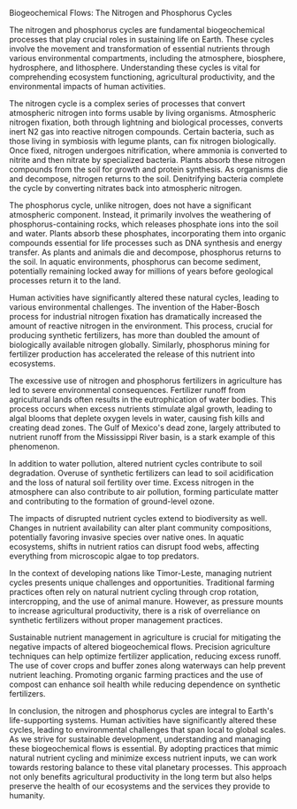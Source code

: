Biogeochemical Flows: The Nitrogen and Phosphorus Cycles

The nitrogen and phosphorus cycles are fundamental biogeochemical processes that play crucial roles in sustaining life on Earth. These cycles involve the movement and transformation of essential nutrients through various environmental compartments, including the atmosphere, biosphere, hydrosphere, and lithosphere. Understanding these cycles is vital for comprehending ecosystem functioning, agricultural productivity, and the environmental impacts of human activities.

The nitrogen cycle is a complex series of processes that convert atmospheric nitrogen into forms usable by living organisms. Atmospheric nitrogen fixation, both through lightning and biological processes, converts inert N2 gas into reactive nitrogen compounds. Certain bacteria, such as those living in symbiosis with legume plants, can fix nitrogen biologically. Once fixed, nitrogen undergoes nitrification, where ammonia is converted to nitrite and then nitrate by specialized bacteria. Plants absorb these nitrogen compounds from the soil for growth and protein synthesis. As organisms die and decompose, nitrogen returns to the soil. Denitrifying bacteria complete the cycle by converting nitrates back into atmospheric nitrogen.

The phosphorus cycle, unlike nitrogen, does not have a significant atmospheric component. Instead, it primarily involves the weathering of phosphorus-containing rocks, which releases phosphate ions into the soil and water. Plants absorb these phosphates, incorporating them into organic compounds essential for life processes such as DNA synthesis and energy transfer. As plants and animals die and decompose, phosphorus returns to the soil. In aquatic environments, phosphorus can become sediment, potentially remaining locked away for millions of years before geological processes return it to the land.

Human activities have significantly altered these natural cycles, leading to various environmental challenges. The invention of the Haber-Bosch process for industrial nitrogen fixation has dramatically increased the amount of reactive nitrogen in the environment. This process, crucial for producing synthetic fertilizers, has more than doubled the amount of biologically available nitrogen globally. Similarly, phosphorus mining for fertilizer production has accelerated the release of this nutrient into ecosystems.

The excessive use of nitrogen and phosphorus fertilizers in agriculture has led to severe environmental consequences. Fertilizer runoff from agricultural lands often results in the eutrophication of water bodies. This process occurs when excess nutrients stimulate algal growth, leading to algal blooms that deplete oxygen levels in water, causing fish kills and creating dead zones. The Gulf of Mexico's dead zone, largely attributed to nutrient runoff from the Mississippi River basin, is a stark example of this phenomenon.

In addition to water pollution, altered nutrient cycles contribute to soil degradation. Overuse of synthetic fertilizers can lead to soil acidification and the loss of natural soil fertility over time. Excess nitrogen in the atmosphere can also contribute to air pollution, forming particulate matter and contributing to the formation of ground-level ozone.

The impacts of disrupted nutrient cycles extend to biodiversity as well. Changes in nutrient availability can alter plant community compositions, potentially favoring invasive species over native ones. In aquatic ecosystems, shifts in nutrient ratios can disrupt food webs, affecting everything from microscopic algae to top predators.

In the context of developing nations like Timor-Leste, managing nutrient cycles presents unique challenges and opportunities. Traditional farming practices often rely on natural nutrient cycling through crop rotation, intercropping, and the use of animal manure. However, as pressure mounts to increase agricultural productivity, there is a risk of overreliance on synthetic fertilizers without proper management practices.

Sustainable nutrient management in agriculture is crucial for mitigating the negative impacts of altered biogeochemical flows. Precision agriculture techniques can help optimize fertilizer application, reducing excess runoff. The use of cover crops and buffer zones along waterways can help prevent nutrient leaching. Promoting organic farming practices and the use of compost can enhance soil health while reducing dependence on synthetic fertilizers.

In conclusion, the nitrogen and phosphorus cycles are integral to Earth's life-supporting systems. Human activities have significantly altered these cycles, leading to environmental challenges that span local to global scales. As we strive for sustainable development, understanding and managing these biogeochemical flows is essential. By adopting practices that mimic natural nutrient cycling and minimize excess nutrient inputs, we can work towards restoring balance to these vital planetary processes. This approach not only benefits agricultural productivity in the long term but also helps preserve the health of our ecosystems and the services they provide to humanity.